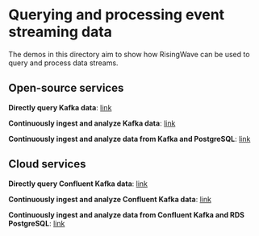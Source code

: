 # Querying and processing event streaming data

The demos in this directory aim to show how RisingWave can be used to query and process data streams. 

## Open-source services

**Directly query Kafka data**: [link](./query_kafka.md)

**Continuously ingest and analyze Kafka data**: [link](./ingest_analyze_kafka.md)

**Continuously ingest and analyze data from Kafka and PostgreSQL**: [link](./ingest_analyze_kafka_pg.md)

## Cloud services

**Directly query Confluent Kafka data**: [link]()

**Continuously ingest and analyze Confluent Kafka data**: [link]()

**Continuously ingest and analyze data from Confluent Kafka and RDS PostgreSQL**: [link]()

